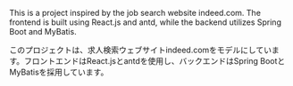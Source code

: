 This is a project inspired by the job search website indeed.com. The frontend is built using React.js and antd, while the backend utilizes Spring Boot and MyBatis.

このプロジェクトは、求人検索ウェブサイトindeed.comをモデルにしています。フロントエンドはReact.jsとantdを使用し、バックエンドはSpring BootとMyBatisを採用しています。
